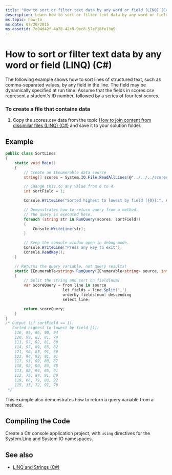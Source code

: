 ```yaml
---
title: "How to sort or filter text data by any word or field (LINQ) (C#)"
description: Learn how to sort or filter text data by any word or field. See an example for sorting lines of structured text by any field in the line.
ms.topic: how-to
ms.date: 07/20/2015
ms.assetid: 7c04d42f-4a78-42c8-9ec8-57ef18fe13a9
---
```

# How to sort or filter text data by any word or field (LINQ) (C#)

The following example shows how to sort lines of structured text, such as comma-separated values, by any field in the line. The field may be dynamically specified at run time. Assume that the fields in scores.csv represent a student's ID number, followed by a series of four test scores.

### To create a file that contains data

1. Copy the scores.csv data from the topic [How to join content from dissimilar files (LINQ) (C#)](./how-to-join-content-from-dissimilar-files-linq.md) and save it to your solution folder.

## Example

```csharp
public class SortLines
{
    static void Main()
    {
        // Create an IEnumerable data source
        string[] scores = System.IO.File.ReadAllLines(@"../../../scores.csv");

        // Change this to any value from 0 to 4.
        int sortField = 1;

        Console.WriteLine("Sorted highest to lowest by field [{0}]:", sortField);

        // Demonstrates how to return query from a method.
        // The query is executed here.
        foreach (string str in RunQuery(scores, sortField))
        {
            Console.WriteLine(str);
        }

        // Keep the console window open in debug mode.
        Console.WriteLine("Press any key to exit");
        Console.ReadKey();
    }

    // Returns the query variable, not query results!
    static IEnumerable<string> RunQuery(IEnumerable<string> source, int num)
    {
        // Split the string and sort on field[num]
        var scoreQuery = from line in source
                         let fields = line.Split(',')
                         orderby fields[num] descending
                         select line;

        return scoreQuery;
    }
}
/* Output (if sortField == 1):
   Sorted highest to lowest by field [1]:
    116, 99, 86, 90, 94
    120, 99, 82, 81, 79
    111, 97, 92, 81, 60
    114, 97, 89, 85, 82
    121, 96, 85, 91, 60
    122, 94, 92, 91, 91
    117, 93, 92, 80, 87
    118, 92, 90, 83, 78
    113, 88, 94, 65, 91
    112, 75, 84, 91, 39
    119, 68, 79, 88, 92
    115, 35, 72, 91, 70
 */
```

 This example also demonstrates how to return a query variable from a method.

## Compiling the Code

Create a C# console application project, with `using` directives for the System.Linq and System.IO namespaces.

## See also

- [LINQ and Strings (C#)](./linq-and-strings.md)
